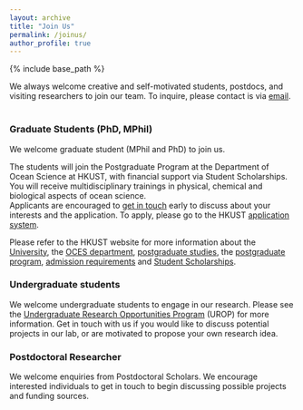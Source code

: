 ```yaml
---
layout: archive
title: "Join Us"
permalink: /joinus/
author_profile: true
---
```


{% include base_path %}

We always welcome creative and self-motivated students, postdocs, and visiting researchers to join our team. 
To inquire, please contact is via [email](mailto:qiongz@ust.hk).
 <br/><br/>

### Graduate Students (PhD, MPhil)
We welcome graduate student (MPhil and PhD) to join us. 

The students will join the Postgraduate Program at the Department of Ocean Science at HKUST, with financial support via Student Scholarships. You will receive multidisciplinary trainings in physical, chemical and biological aspects of ocean science.  
Applicants are encouraged to [get in touch](mailto:qiongz@ust.hk) early to discuss about your interests and the application. To apply, please go to the HKUST [application system](https://pg.ust.hk/prospective-students/admissions/online-application). 

Please refer to the HKUST website for more information about the [University](https://www.ust.hk/), the [OCES department](https://oces.ust.hk/), [postgraduate studies](https://pg.ust.hk/prospective-students/home), the [postgraduate program](https://oces.ust.hk/program-overview), [admission requirements](https://pg.ust.hk/prospective-students/admissions/admission-requirements) and [Student Scholarships](https://pg.ust.hk/prospective-students/scholarship-fees/generous-scholarship).

### Undergraduate students 
We welcome undergraduate students to engage in our research. Please see the [Undergraduate Research Opportunities Program](https://urop.ust.hk/) (UROP) for more information. Get in touch with us if you would like to discuss potential projects in our lab, or are motivated to propose your own research idea. 

### Postdoctoral Researcher 
We welcome enquiries from Postdoctoral Scholars. We encourage interested individuals to get in touch to begin discussing possible projects and funding sources. 
